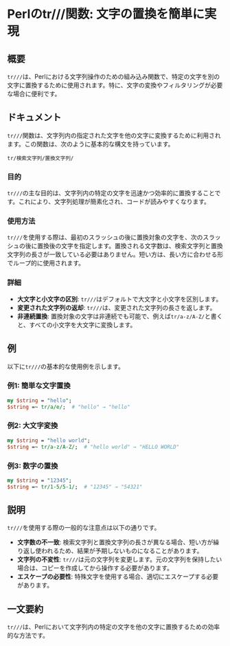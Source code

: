 <!--
Meta Description: # Perlのtr///関数: 文字の置換を簡単に実現 ## 概要 `tr///`は、Perlにおける文字列操作のための組み込み関数で、特定の文字を別の文字に置換するために使用されます。特に、文字の変換やフィルタリングが必要な場合に便利です。 ## ドキュメント `tr///`関数は、文字列内の指定...
Meta Keywords: string, hello, perl, world, 12345
-->

# Perlのtr///関数: 文字の置換を簡単に実現 

## 概要
`tr///`は、Perlにおける文字列操作のための組み込み関数で、特定の文字を別の文字に置換するために使用されます。特に、文字の変換やフィルタリングが必要な場合に便利です。

## ドキュメント
`tr///`関数は、文字列内の指定された文字を他の文字に変換するために利用されます。この関数は、次のように基本的な構文を持っています。

```
tr/検索文字列/置換文字列/ 
```

### 目的
`tr///`の主な目的は、文字列内の特定の文字を迅速かつ効率的に置換することです。これにより、文字列処理が簡素化され、コードが読みやすくなります。

### 使用方法
`tr///`を使用する際は、最初のスラッシュの後に置換対象の文字を、次のスラッシュの後に置換後の文字を指定します。置換される文字数は、検索文字列と置換文字列の長さが一致している必要はありません。短い方は、長い方に合わせる形でループ的に使用されます。

### 詳細
- **大文字と小文字の区別**: `tr///`はデフォルトで大文字と小文字を区別します。
- **変更された文字列の返却**: `tr///`は、変更された文字列の長さを返します。
- **非連続置換**: 置換対象の文字は非連続でも可能で、例えば`tr/a-z/A-Z/`と書くと、すべての小文字を大文字に変換します。

## 例
以下に`tr///`の基本的な使用例を示します。

### 例1: 簡単な文字置換
```perl
my $string = "hello";
$string =~ tr/a/e/;  # "hello" → "hello"
```

### 例2: 大文字変換
```perl
my $string = "hello world";
$string =~ tr/a-z/A-Z/;  # "hello world" → "HELLO WORLD"
```

### 例3: 数字の置換
```perl
my $string = "12345";
$string =~ tr/1-5/5-1/;  # "12345" → "54321"
```

## 説明
`tr///`を使用する際の一般的な注意点は以下の通りです。

- **文字数の不一致**: 検索文字列と置換文字列の長さが異なる場合、短い方が繰り返し使われるため、結果が予期しないものになることがあります。
- **文字列の不変性**: `tr///`は元の文字列を変更します。元の文字列を保持したい場合は、コピーを作成してから操作する必要があります。
- **エスケープの必要性**: 特殊文字を使用する場合、適切にエスケープする必要があります。

## 一文要約
`tr///`は、Perlにおいて文字列内の特定の文字を他の文字に置換するための効率的な方法です。
